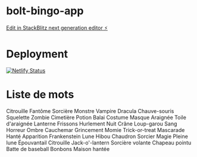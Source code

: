 # bolt-bingo-app

[Edit in StackBlitz next generation editor ⚡️](https://stackblitz.com/~/github.com/Potowai/bolt-bingo-app)

# Deployment

[![Netlify Status](https://api.netlify.com/api/v1/badges/56f5167d-0f19-463d-a82d-2a4131499d40/deploy-status)](https://app.netlify.com/sites/spooky-bingo/deploys)

# Liste de mots

Citrouille
Fantôme
Sorcière
Monstre
Vampire
Dracula
Chauve-souris
Squelette
Zombie
Cimetière
Potion
Balai
Costume
Masque
Araignée
Toile d'araignée
Lanterne
Frissons
Hurlement
Nuit
Crâne
Loup-garou
Sang
Horreur
Ombre
Cauchemar
Grincement
Momie
Trick-or-treat
Mascarade
Hanté
Apparition
Frankenstein
Lune
Hibou
Chaudron
Sorcier
Magie
Pleine lune
Épouvantail
Citrouille Jack-o'-lantern
Sorcière volante
Chapeau pointu
Batte de baseball
Bonbons
Maison hantée
